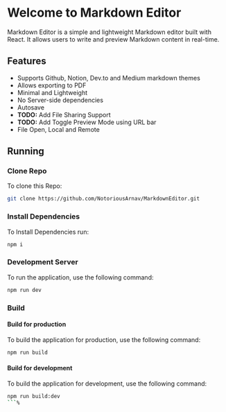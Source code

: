 # Welcome to Markdown Editor
Markdown Editor is a simple and lightweight Markdown editor built with React. It allows users to write and preview Markdown content in real-time.

## Features
- Supports Github, Notion, Dev.to and Medium markdown themes
- Allows exporting to PDF
- Minimal and Lightweight
- No Server-side dependencies
- Autosave
- **TODO:** Add File Sharing Support
- **TODO:** Add Toggle Preview Mode using URL bar
- File Open, Local and Remote

## Running
### Clone Repo
To clone this Repo:
```bash
git clone https://github.com/NotoriousArnav/MarkdownEditor.git
```
### Install Dependencies
To Install Dependencies run:
```bash
npm i
```

### Development Server
To run the application, use the following command:
```bash
npm run dev
```
### Build
#### Build for production
To build the application for production, use the following command:
```bash
npm run build
```
#### Build for development
To build the application for development, use the following command:
```bash
npm run build:dev
```%
